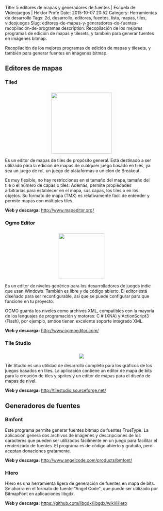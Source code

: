 Title: 5 editores de mapas y generadores de fuentes | Escuela de Videojuegos | Hektor Profe
Date: 2015-10-07 20:52
Category: Herramientas de desarrollo
Tags: 2d, desarrollo, editores, fuentes, lista, mapas, tiles, videojuegos
Slug: editores-de-mapas-y-generadores-de-fuentes-recopilacion-de-programas
description: Recopilación de los mejores programas de edición de mapas y tilesets, y también para generar fuentes en imágenes bitmap.

Recopilación de los mejores programas de edición de mapas y tilesets, y también para generar fuentes en imágenes bitmap.

## Editores de mapas

### Tiled

<div style="text-align:center;margin-top:25px"><img src="{{cdn}}/wp-content/uploads/2015/10/tiled.png" style="width:200px;" /></div>

Es un editor de mapas de tiles de propósito general. Está destinado a
ser utilizado para la edición de mapas de cualquier juego basado en
tiles, ya sea un juego de rol, un juego de plataformas o un clon de
Breakout.

Es muy flexible, no hay restricciones en el tamaño del mapa, tamaño del
tile o el número de capas o tiles. Además, permite propiedades
arbitrarias para establecer en el mapa, sus capas, los tiles o en los
objetos. Su formato de mapa (TMX) es relativamente fácil de entender y
permite mapas con múltiples tiles.

**Web y descarga:** <http://www.mapeditor.org/>

### Ogmo Editor

<div style="text-align:center;margin-top:25px"><img src="{{cdn}}/wp-content/uploads/2015/10/Ogmo-logo.png" style="width:150px;" /></div>

Es un editor de niveles genérico para los desarrolladores de juegos
indie que usan Windows. También es libre y de código abierto. El editor
está diseñado para ser reconfigurable, así que se puede configurar para
que funcione en tu proyecto.

OGMO guarda los niveles como archivos XML, compatibles con la mayoría de
los lenguajes de programación y motores: C \# (XNA) y ActionScript3
(Flash), por ejemplo, ambos tienen excelente soporte integrado XML.

**Web y descarga:** <http://www.ogmoeditor.com/>

### Tile Studio

<div style="text-align:center;margin-top:25px"><img src="{{cdn}}/wp-content/uploads/2015/10/logo-tilestudio.gif" /></div>

Tile Studio es una utilidad de desarrollo completo para los gráficos de
los juegos basados en tiles. La aplicación contiene un editor de mapa de
bits para la creación de tiles y sprites y un editor de mapas para el
diseño de mapas de nivel.

**Web y descarga:** <http://tilestudio.sourceforge.net/>

## Generadores de fuentes

### Bmfont

Este programa permite generar fuentes bitmap de fuentes TrueType. La
aplicación genera dos archivos de imágenes y descripciones de los
caracteres que pueden ser utilizados fácilmente en un juego para
facilitar el renderizado de fuentes. El programa es de código abierto y
gratuito, pero aceptan donaciones gratamente.

**Web y descarga:** <http://www.angelcode.com/products/bmfont/>

### Hiero

Hiero es una herramienta ligera de generación de fuentes en mapa de
bits. Se ahorra en el formato de fuente "Angel Code", que puede ser
utilizado por BitmapFont en aplicaciones libgdx.

**Web y descarga:** <https://github.com/libgdx/libgdx/wiki/Hiero>


<style>
@media (max-width: 1219.9px){
    .md-nav__item:last-child {
        display: inherit !important;
    }
}

@media (max-width: 667.9px){

    h2 {
        width: 100%;
    }

    .md-typeset h2{
        margin-top: 0;
    }

    .md-main__inner {
        padding-top:0.4em;
    }
}

@media (min-width: 1219.9px){
    .md-nav__link--active {
        padding-left:0 !important;
    }
}
</style>